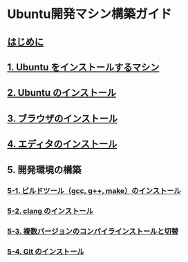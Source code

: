 # Ubuntu開発マシン構築ガイド

## [はじめに](./sections/sec00_introduction.md)

## [1. Ubuntu をインストールするマシン](./sections/sec01_machine.md)

## [2. Ubuntu のインストール](./sections/sec02_install_ubuntu.md)

## [3. ブラウザのインストール](./sections/sec03_install_browser.md)

## [4. エディタのインストール](./sections/sec04_install_editor.md)

## 5. 開発環境の構築

### [5-1. ビルドツール（gcc, g++, make）のインストール](./sections/sec05-01_install_build_essential.md)

### [5-2. clang のインストール](./sections/sec05-02_install_clang.md)

### [5-3. 複数バージョンのコンパイラインストールと切替](./sections/sec05-03_install_mulitple_version.md)

### [5-4. Git のインストール](./sections/sec05-04_install_git.md)
